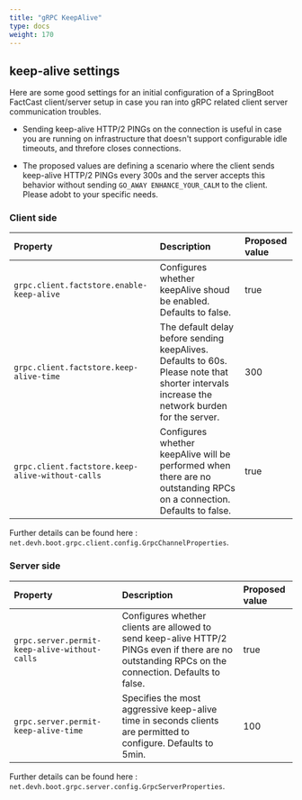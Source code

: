 ```yaml
---
title: "gRPC KeepAlive"
type: docs
weight: 170
---
```


## keep-alive settings

Here are some good settings for an initial configuration of a SpringBoot FactCast client/server setup in case you ran into gRPC related client server communication troubles.

- Sending keep-alive HTTP/2 PINGs on the connection is useful in case you are running on infrastructure that doesn't support configurable idle timeouts, and threfore closes connections.

- The proposed values are defining a scenario where the client sends keep-alive HTTP/2 PINGs every 300s and the server accepts this behavior without sending `GO_AWAY ENHANCE_YOUR_CALM` to the client. Please adobt to your specific needs.

### Client side

| Property                                         | Description                                                                                                                                  | Proposed value |
| :----------------------------------------------- | :------------------------------------------------------------------------------------------------------------------------------------------- | :------------- |
| `grpc.client.factstore.enable-keep-alive`        | Configures whether keepAlive shoud be enabled. Defaults to false.                                                                            | true           |
| `grpc.client.factstore.keep-alive-time`          | The default delay before sending keepAlives. Defaults to 60s. Please note that shorter intervals increase the network burden for the server. | 300            |
| `grpc.client.factstore.keep-alive-without-calls` | Configures whether keepAlive will be performed when there are no outstanding RPCs on a connection. Defaults to false.                        | true           |

Further details can be found here : `net.devh.boot.grpc.client.config.GrpcChannelProperties`.

### Server side

| Property                                      | Description                                                                                                                                        | Proposed value |
| :-------------------------------------------- | :------------------------------------------------------------------------------------------------------------------------------------------------- | :------------- |
| `grpc.server.permit-keep-alive-without-calls` | Configures whether clients are allowed to send keep-alive HTTP/2 PINGs even if there are no outstanding RPCs on the connection. Defaults to false. | true           |
| `grpc.server.permit-keep-alive-time`          | Specifies the most aggressive keep-alive time in seconds clients are permitted to configure. Defaults to 5min.                                     | 100            |

Further details can be found here : `net.devh.boot.grpc.server.config.GrpcServerProperties`.
